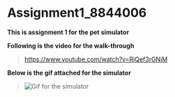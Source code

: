 # Assignment1_8844006

**This is assignment 1 for the pet simulator** 

**Following is the video for the walk-through**
> https://www.youtube.com/watch?v=RiQef3rGNjM

**Below is the gif attached for the simulator**
> ![Gif for the simulator](https://i.imgur.com/cUAwYHP.gif)


